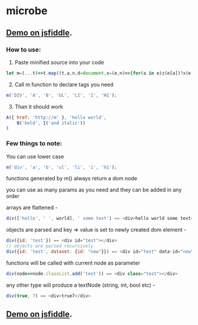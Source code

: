 # microbe

## [Demo on jsfiddle](https://jsfiddle.net/Modi34/6g3ew7n1/10/).

### How to use:
1.	Paste minified source into your code
```javascript
let m=(...t)=>t.map((t,a,n,d=document,x=(e,n)=>{for(a in e)z(e[a])?x(e[a],n[a]):n[a]=e[a]},z=e=>e.constructor==Object)=>window[t]=(...p)=>(n=d.createElement(t),p.flat().map(e=>z(e)?x(e,n):e.call?e(n):n.appendChild(e.after?e:d.createTextNode(e))),n))
```
2.	Call m function to declare tags you need
```javascript
m('DIV', 'A', 'B', 'UL', 'LI', 'I', 'H1');
```
3.	Than it should work
```javascript
A({ href: 'http://m' }, 'hello world',
    B('bold', I('and italic'))
)
```

### Few things to note:

You can use lower case 
```javascript
m('div', 'a', 'b', 'ul', 'li', 'i', 'h1');
```

functions generated by m() always return a dom node

you can use as many params as you need and they can be added in any order

arrays are flattened - 
```javascript
div(['hello', ' ', world], ' some text') == <div>hello world some text</div>
```
objects are parsed and key => value is set to newly created dom element -
```javascript
div({id: 'test'}) == <div id="test"></div>
// objects are parsed recursively
div({id: 'test', dataset: {id: "new"}}) == <div id="test" data-id="new"></div>
```
functions will be called with current node as parameter
```javascript
div(node=>node.classList.add('test')) == <div class="test"></div>
```
any other type will produce a textNode (string, int, bool etc) - 
```javascript
div(true, 7) == <div>true7</div>
```

## [Demo on jsfiddle](https://jsfiddle.net/Modi34/6g3ew7n1/10/).
